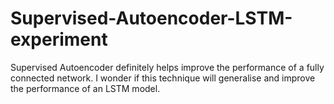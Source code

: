 # Supervised-Autoencoder-LSTM-experiment

Supervised Autoencoder definitely helps improve the performance of a fully connected network. I wonder if this technique will generalise and improve the performance of an LSTM model.
